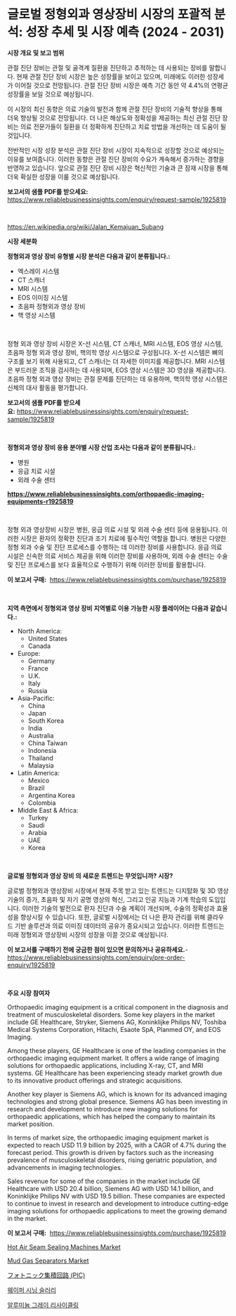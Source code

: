 <p><h1>글로벌 정형외과 영상장비 시장의 포괄적 분석: 성장 추세 및 시장 예측 (2024 - 2031)</h1></p><p><strong>시장 개요 및 보고 범위</strong></p>
<p><p>관절 진단 장비는 관절 및 골격계 질환을 진단하고 추적하는 데 사용되는 장비를 말합니다. 현재 관절 진단 장비 시장은 높은 성장률을 보이고 있으며, 미래에도 이러한 성장세가 이어질 것으로 전망됩니다. 관절 진단 장비 시장은 예측 기간 동안 약 4.4%의 연평균 성장률을 보일 것으로 예상됩니다.</p><p>이 시장의 최신 동향은 의료 기술의 발전과 함께 관절 진단 장비의 기술적 향상을 통해 더욱 향상될 것으로 전망됩니다. 더 나은 해상도와 정확성을 제공하는 최신 관절 진단 장비는 의료 전문가들이 질환을 더 정확하게 진단하고 치료 방법을 개선하는 데 도움이 될 것입니다.</p><p>전반적인 시장 성장 분석은 관절 진단 장비 시장이 지속적으로 성장할 것으로 예상되는 이유를 보여줍니다. 이러한 동향은 관절 진단 장비의 수요가 계속해서 증가하는 경향을 반영하고 있습니다. 앞으로 관절 진단 장비 시장은 혁신적인 기술과 큰 잠재 시장을 통해 더욱 확실한 성장을 이룰 것으로 예상됩니다.</p></p>
<p><strong>보고서의 샘플 PDF를 받으세요:</strong> <a href="https://www.reliablebusinessinsights.com/enquiry/request-sample/1925819">https://www.reliablebusinessinsights.com/enquiry/request-sample/1925819</a></p>
<p>&nbsp;</p>
<p><a href="https://en.wikipedia.org/wiki/Jalan_Kemajuan_Subang">https://en.wikipedia.org/wiki/Jalan_Kemajuan_Subang</a></p>
<p><strong>시장 세분화</strong></p>
<p><strong>정형외과 영상 장비 유형별 시장 분석은 다음과 같이 분류됩니다.:</strong></p>
<p><ul><li>엑스레이 시스템</li><li>CT 스캐너</li><li>MRI 시스템</li><li>EOS 이미징 시스템</li><li>초음파 정형외과 영상 장비</li><li>핵 영상 시스템</li></ul></p>
<p>&nbsp;</p>
<p><p>정형 외과 영상 장비 시장은 X-선 시스템, CT 스캐너, MRI 시스템, EOS 영상 시스템, 초음파 정형 외과 영상 장비, 핵의학 영상 시스템으로 구성됩니다. X-선 시스템은 뼈의 구조를 보기 위해 사용되고, CT 스캐너는 더 자세한 이미지를 제공합니다. MRI 시스템은 부드러운 조직을 검사하는 데 사용되며, EOS 영상 시스템은 3D 영상을 제공합니다. 초음파 정형 외과 영상 장비는 관절 문제를 진단하는 데 유용하며, 핵의학 영상 시스템은 신체의 대사 활동을 평가합니다.</p></p>
<p><strong>보고서의 샘플 PDF를 받으세요:</strong>&nbsp;<a href="https://www.reliablebusinessinsights.com/enquiry/request-sample/1925819">https://www.reliablebusinessinsights.com/enquiry/request-sample/1925819</a></p>
<p>&nbsp;</p>
<p><strong> 정형외과 영상 장비 응용 분야별 시장 산업 조사는 다음과 같이 분류됩니다.:</strong></p>
<p><ul><li>병원</li><li>응급 치료 시설</li><li>외래 수술 센터</li></ul></p>
<p><strong><a href="https://www.reliablebusinessinsights.com/orthopaedic-imaging-equipments-r1925819">https://www.reliablebusinessinsights.com/orthopaedic-imaging-equipments-r1925819</a></strong></p>
<p>&nbsp;</p>
<p><p>정형 외과 영상장비 시장은 병원, 응급 의료 시설 및 외래 수술 센터 등에 응용됩니다. 이러한 시장은 환자의 정확한 진단과 조기 치료에 필수적인 역할을 합니다. 병원은 다양한 정형 외과 수술 및 진단 프로세스를 수행하는 데 이러한 장비를 사용합니다. 응급 의료 시설은 신속한 의료 서비스 제공을 위해 이러한 장비를 사용하며, 외래 수술 센터는 수술 및 진단 프로세스를 보다 효율적으로 수행하기 위해 이러한 장비를 활용합니다.</p></p>
<p><strong>이 보고서 구매:</strong>&nbsp; <a href="https://www.reliablebusinessinsights.com/purchase/1925819">https://www.reliablebusinessinsights.com/purchase/1925819</a></p>
<p>&nbsp;</p>
<p><strong>지역 측면에서 정형외과 영상 장비 지역별로 이용 가능한 시장 플레이어는 다음과 같습니다.:</strong></p>
<p><ul>
    <li>
        North America:
        <ul>
            <li>United States</li>
            <li>Canada</li>
        </ul>
    </li>
    <li>
        Europe:
        <ul>
            <li>Germany</li>
            <li>France</li>
            <li>U.K.</li>
            <li>Italy</li>
            <li>Russia</li>
        </ul>
    </li>
    <li>
        Asia-Pacific:
        <ul>
            <li>China</li>
            <li>Japan</li>
            <li>South Korea</li>
            <li>India</li>
            <li>Australia</li>
            <li>China Taiwan</li>
            <li>Indonesia</li>
            <li>Thailand</li>
            <li>Malaysia</li>
        </ul>
    </li>
    <li>
        Latin America:
        <ul>
            <li>Mexico</li>
            <li>Brazil</li>
            <li>Argentina Korea</li>
            <li>Colombia</li>
        </ul>
    </li>
    <li>
        Middle East & Africa:
        <ul>
            <li>Turkey</li>
            <li>Saudi</li>
            <li>Arabia</li>
            <li>UAE</li>
            <li>Korea</li>
        </ul>
    </li>
    </ul></p>
<p>&nbsp;</p>
<p><strong>글로벌 정형외과 영상 장비 의 새로운 트렌드는 무엇입니까? 시장?</strong></p>
<p><p>글로벌 정형외과 영상장비 시장에서 현재 주목 받고 있는 트렌드는 디지턄화 및 3D 영상 기술의 증가, 초음파 및 자기 공명 영상의 혁신, 그리고 인공 지능과 기계 학습의 도입입니다. 이러한 기술의 발전으로 환자 진단과 수술 계획이 개선되며, 수술의 정확성과 효율성을 향상시킬 수 있습니다. 또한, 글로벌 시장에서는 더 나은 환자 관리를 위해 클라우드 기반 솔루션과 의료 이미징 데이터의 공유가 중요시되고 있습니다. 이러한 트렌드는 미래 정형외과 영상장비 시장의 성장을 이끌 것으로 예상됩니다.</p></p>
<p><strong>이 보고서를 구매하기 전에 궁금한 점이 있으면 문의하거나 공유하세요.</strong>- <a href="https://www.reliablebusinessinsights.com/enquiry/pre-order-enquiry/1925819">https://www.reliablebusinessinsights.com/enquiry/pre-order-enquiry/1925819</a></p>
<p>&nbsp;</p>
<p><strong>주요 시장 참여자</strong></p>
<p><p>Orthopaedic imaging equipment is a critical component in the diagnosis and treatment of musculoskeletal disorders. Some key players in the market include GE Healthcare, Stryker, Siemens AG, Koninklijke Philips NV, Toshiba Medical Systems Corporation, Hitachi, Esaote SpA, Planmed OY, and EOS Imaging.</p><p>Among these players, GE Healthcare is one of the leading companies in the orthopaedic imaging equipment market. It offers a wide range of imaging solutions for orthopaedic applications, including X-ray, CT, and MRI systems. GE Healthcare has been experiencing steady market growth due to its innovative product offerings and strategic acquisitions.</p><p>Another key player is Siemens AG, which is known for its advanced imaging technologies and strong global presence. Siemens AG has been investing in research and development to introduce new imaging solutions for orthopaedic applications, which has helped the company to maintain its market position.</p><p>In terms of market size, the orthopaedic imaging equipment market is expected to reach USD 11.9 billion by 2025, with a CAGR of 4.7% during the forecast period. This growth is driven by factors such as the increasing prevalence of musculoskeletal disorders, rising geriatric population, and advancements in imaging technologies.</p><p>Sales revenue for some of the companies in the market include GE Healthcare with USD 20.4 billion, Siemens AG with USD 14.1 billion, and Koninklijke Philips NV with USD 19.5 billion. These companies are expected to continue to invest in research and development to introduce cutting-edge imaging solutions for orthopaedic applications to meet the growing demand in the market.</p></p>
<p><strong>이 보고서 구매:</strong>&nbsp;&nbsp;<a href="https://www.reliablebusinessinsights.com/purchase/1925819">https://www.reliablebusinessinsights.com/purchase/1925819</a></p>
<p><p><a href="https://github.com/sarohimweaach77/Market-Research-Report-List-1/blob/main/hot-air-seam-sealing-machines-market.md">Hot Air Seam Sealing Machines Market</a></p><p><a href="https://issuu.com/reportprime-2/docs/mud-gas-separators-market-size-2030.pptx">Mud Gas Separators Market</a></p><p><a href="https://github.com/mohamedbakry57/Market-Research-Report-List-4/blob/main/5227124160501.md">フォトニック集積回路 (PIC)</a></p><p><a href="https://github.com/ROBERTS65DAVID/Market-Research-Report-List-1/blob/main/1538863172626.md">웨이퍼 시닝 슬러리</a></p><p><a href="https://github.com/milikokao84/Market-Research-Report-List-1/blob/main/2210392172627.md">알루미늄 그레이 리사이클링</a></p></p>